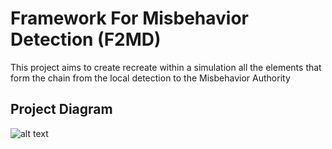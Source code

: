 
# Framework For Misbehavior Detection (F2MD)

This project aims to create recreate within a simulation all the elements that form the chain from the local detection to the Misbehavior Authority

## Project Diagram

 ![alt text](https://github.com/josephkamel/F2MD/blob/master/F2MD-Diagram.png)


